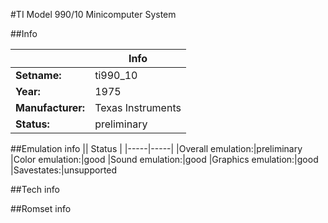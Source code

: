 #TI Model 990/10 Minicomputer System

##Info

||Info|
|-----|-----|
|**Setname:**|ti990_10
|**Year:**|1975
|**Manufacturer:**|Texas Instruments
|**Status:**|preliminary

##Emulation info
|| Status |
|-----|-----|
|Overall emulation:|preliminary
|Color emulation:|good
|Sound emulation:|good
|Graphics emulation:|good
|Savestates:|unsupported

##Tech info

##Romset info

<!--- START OF EDITED COMMENT DO NOT TOUCH TEXT ABOVE-->
